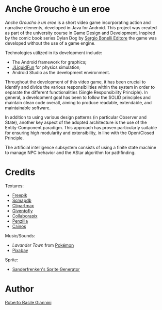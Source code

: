 # Anche Groucho è un eroe

_Anche Groucho è un eroe_  is a short video game incorporating action and narrative elements, developed in Java for Android. This project was created as part of the university course in Game Design and Development. Inspired by the comic book series Dylan Dog by [Sergio Bonelli Editore](https://www.sergiobonelli.it)  the game was developed without the use of a game engine.

Technologies utilized in its development include:

- The Android framework for graphics;
- [JLiquidFun](https://github.com/mfaella/JLiquidFun) for physics simulation;
- Android Studio as the development environment.

Throughout the development of this video game, it has been crucial to identify and divide the various responsibilities within the system in order to separate the different functionalities (Single Responsibility Principle). In general, a development goal has been to follow the SOLID principles and maintain clean code overall, aiming to produce readable, extendable, and maintainable software.

In addition to using various design patterns (in particular Observer and State), another key aspect of the adopted architecture is the use of the Entity-Component paradigm. This approach has proven particularly suitable for ensuring high modularity and extensibility, in line with the Open/Closed Principle.

The artificial intelligence subsystem consists of using a finite state machine to manage NPC behavior and the AStar algorithm for pathfinding.


# Credits

Textures:
- [Freepik](https://www.freepik.com/)
- [Scmapdb](http://scmapdb.wikidot.com/wad:pixel-textures)
- [Clipartmax](https://www.clipartmax.com/)
- [Giventofly](https://giventofly.github.io/pixelit)
- [Collaborapix](https://www.vectorstock.com/royalty-free-vector/wardrobe-cabinet-pixel-art-vector-42247563)
- [Penzilla](https://penzilla.itch.io/)
- [Cainos](https://cainos.itch.io)

Music/Sounds:
- _Lavander Town_ from [Pokémon](https://www.pokemon.com/it)
- [Pixabay](https://pixabay.com/)

Sprite: 
- [Sanderfrenken's Sprite Generator](https://sanderfrenken.github.io/Universal-LPC-Spritesheet-Character-Generator/#?body=Body_color_light&head=Human_male_light)

# Author

[Roberto Basile Giannini](https://www.linkedin.com/in/rbgdotbrush)
